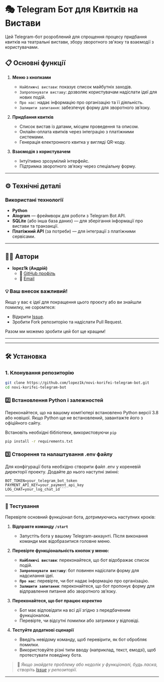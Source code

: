 # 🎭 Telegram Бот для Квитків на Вистави  

Цей Telegram-бот розроблений для спрощення процесу придбання квитків на театральні вистави, збору зворотного зв'язку та взаємодії з користувачами.  

## 📋 Основні функції  
1. **Меню з кнопками**  
   - `Найближчі вистави`: показує список майбутніх заходів.  
   - `Запропонувати виставу`: дозволяє користувачам надіслати ідеї для нових подій.  
   - `Про нас`: надає інформацію про організацію та її діяльність.  
   - `Залишити запитання`: забезпечує форму для зворотного зв’язку.  

2. **Придбання квитків**  
   - Список вистав із датами, місцем проведення та описом.  
   - Онлайн-оплата квитків через інтеграцію з платіжними системами.  
   - Генерація електронного квитка у вигляді QR-коду.  

3. **Взаємодія з користувачем**  
   - Інтуїтивно зрозумілий інтерфейс.  
   - Підтримка зворотного зв’язку через спеціальну форму.  

---

## ⚙️ Технічні деталі  

### Використані технології  
- **Python**  
- **Aiogram** — фреймворк для роботи з Telegram Bot API.  
- **SQLite** (або інша база даних) — для зберігання інформації про вистави та транзакції.  
- **Платіжний API** (за потреби) — для інтеграції з платіжними сервісами.  

---

## 👨‍💻 Автори  

- **lopez1k (Андрій)**  
  - 📂 [GitHub профіль](https://github.com/lopez1k)  
  - 📧 [Email](mailto:a.pushchak08@gmail.com)  

### 💡 Ваш внесок важливий!  
Якщо у вас є ідеї для покращення цього проєкту або ви знайшли помилку, не соромтеся:  
- Відкрити [Issue](https://github.com/lopez1k/novi-korifei-telegram-bot/issues).  
- Зробити Fork репозиторію та надіслати Pull Request.  

Разом ми можемо зробити цей бот ще кращим!  

---  



---

## 🛠 Установка  

### 1. Клонування репозиторію  
```bash
git clone https://github.com/lopez1k/novi-korifei-telegram-bot.git
cd novi-korifei-telegram-bot
```

### 2️⃣ Встановлення Python і залежностей  
Переконайтеся, що на вашому комп’ютері встановлено Python версії 3.8 або новішої. Якщо Python ще не встановлений, завантажте його з офіційного сайту.

Встановіть необхідні бібліотеки, використовуючи ```pip```
```bash
pip install -r requirements.txt
```

### 3️⃣ Створення та налаштування .env файлу
Для конфігурації бота необхідно створити файл .env у кореневій директорії проекту. Додайте до нього наступні змінні:
```env
BOT_TOKEN=your_telegram_bot_token
PAYMENT_API_KEY=your_payment_api_key
LOG_CHAT=your_log_chat_id```
```
---



### 🧪 Тестування  
Перевірте основний функціонал бота, дотримуючись наступних кроків:  

1. **Відправте команду `/start`**  
   - Запустіть бота у вашому Telegram-аккаунті. Після виконання команди має відобразитися головне меню.  

2. **Перевірте функціональність кнопок у меню:**  
   - **`Найближчі вистави`**: переконайтеся, що бот відображає список подій.  
   - **`Запропонувати виставу`**: бот повинен надіслати форму для надсилання ідеї.  
   - **`Про нас`**: перевірте, чи бот надає інформацію про організацію.  
   - **`Залишити запитання`**: переконайтеся, що бот пропонує форму для відправлення питання або зворотного зв’язку.  

3. **Переконайтеся, що бот працює коректно**  
   - Бот має відповідати на всі дії згідно з передбаченим функціоналом.  
   - Перевірте, чи відсутні помилки або затримки у відповіді.  

4. **Тестуйте додаткові сценарії**  
   - Введіть невідому команду, щоб перевірити, як бот обробляє помилки.  
   - Використовуйте різні типи вводу (наприклад, текст, емодзі), щоб протестувати поведінку бота.  

> 📝 *Якщо знайдете проблему або недолік у функціоналі, будь ласка, створіть [Issue](https://github.com/lopez1k/novi-korifei-telegram-bot/issues) у репозиторії.*  

---
